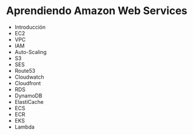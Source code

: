 # Aprendiendo Amazon Web Services

- Introducción
- EC2
- VPC
- IAM
- Auto-Scaling
- S3
- SES
- Route53
- Cloudwatch
- Cloudfront
- RDS
- DynamoDB
- ElastiCache
- ECS
- ECR
- EKS
- Lambda
